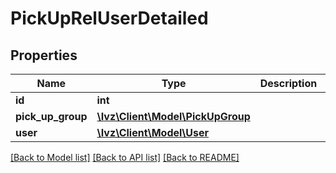# PickUpRelUserDetailed

## Properties
Name | Type | Description | Notes
------------ | ------------- | ------------- | -------------
**id** | **int** |  | [optional] 
**pick_up_group** | [**\Ivz\Client\Model\PickUpGroup**](PickUpGroup.md) |  | 
**user** | [**\Ivz\Client\Model\User**](User.md) |  | 

[[Back to Model list]](../README.md#documentation-for-models) [[Back to API list]](../README.md#documentation-for-api-endpoints) [[Back to README]](../README.md)


